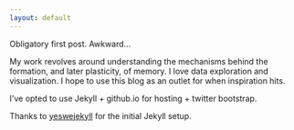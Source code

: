 ```yaml
---
layout: default
---
```


Obligatory first post. Awkward...


My work revolves around understanding the mechanisms behind the formation, and later plasticity, of memory. I love data exploration and visualization. I hope to use this blog as an outlet for when inspiration hits. 

I've opted to use Jekyll + github.io for hosting + twitter bootstrap.

Thanks to [yeswejekyll](http://yeswejekyll.com) for the initial Jekyll setup. 


